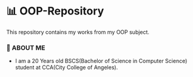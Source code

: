 # 📊 OOP-Repository
This repository contains my works from my OOP subject.

### 🐘 ABOUT ME
 - I am a 20 Years old BSCS(Bachelor of Science in Computer Science) student at CCA(City College of Angeles).
